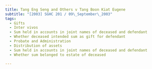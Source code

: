 ```yaml
---
title: Tang Eng Seng and Others v Tang Boon Kiat Eugene 
subtitle: "[2003] SGHC 201 / 09\_September\_2003"
tags:
  - Gifts
  - Inter vivos
  - Sum held in accounts in joint names of deceased and defendant
  - Whether deceased intended sum as gift for defendant
  - Probate and Administration
  - Distribution of assets
  - Sum held in accounts in joint names of deceased and defendant
  - Whether sum belonged to estate of deceased

---
```


